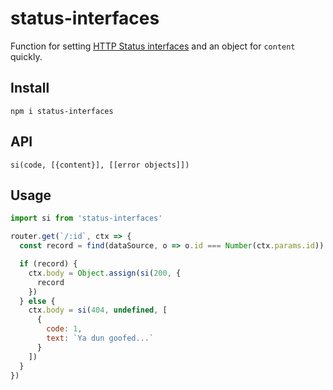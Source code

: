 # status-interfaces

Function for setting [HTTP Status interfaces](https://github.com/carrot/restful-api-spec#base-interface) and an object for `content` quickly.

## Install

`npm i status-interfaces`

## API

`si(code, [{content}], [[error objects]])`

## Usage

```js
import si from 'status-interfaces'

router.get(`/:id`, ctx => {
  const record = find(dataSource, o => o.id === Number(ctx.params.id))

  if (record) {
    ctx.body = Object.assign(si(200, {
      record
    })
  } else {
    ctx.body = si(404, undefined, [
      {
        code: 1,
        text: `Ya dun goofed...`
      }
    ])
  }
})
```
